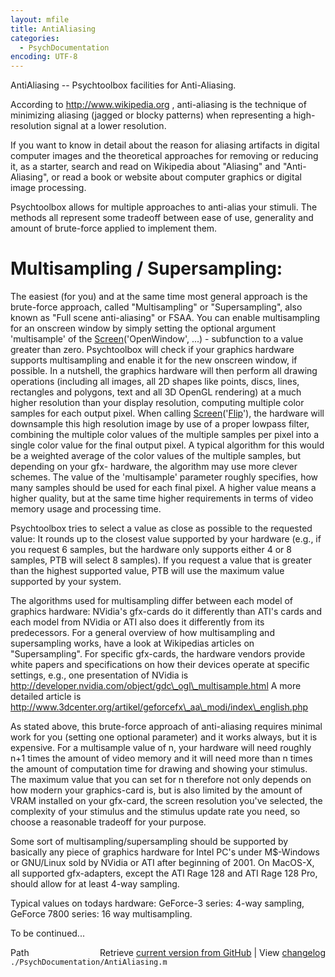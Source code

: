 ```yaml
---
layout: mfile
title: AntiAliasing
categories:
  - PsychDocumentation
encoding: UTF-8
---
```


AntiAliasing -- Psychtoolbox facilities for Anti-Aliasing.

According to http://www.wikipedia.org , anti-aliasing is the
technique of minimizing aliasing \(jagged or blocky patterns\)
when representing a high-resolution signal at a lower resolution.

If you want to know in detail about the reason for aliasing artifacts
in digital computer images and the theoretical approaches for removing
or reducing it, as a starter, search and read on Wikipedia about "Aliasing"
and "Anti-Aliasing", or read a book or website about computer graphics
or digital image processing.

Psychtoolbox allows for multiple approaches to anti-alias your stimuli.
The methods all represent some tradeoff between ease of use, generality
and amount of brute-force applied to implement them.

# Multisampling / Supersampling:

The easiest \(for you\) and at the same time most general approach is the
brute-force approach, called "Multisampling" or "Supersampling", also
known as "Full scene anti-aliasing" or FSAA. You can enable multisampling
for an onscreen window by simply setting the optional argument 'multisample'
of the [Screen](/docs/Screen)\('OpenWindow', ...\) - subfunction to a value greater than zero.
Psychtoolbox will check if your graphics hardware supports multisampling and
enable it for the new onscreen window, if possible. In a nutshell, the graphics
hardware will then perform all drawing operations \(including all images, all 2D shapes
like points, discs, lines, rectangles and polygons, text and all 3D OpenGL rendering\)
at a much higher resolution than your display resolution, computing multiple color
samples for each output pixel. When calling [Screen](/docs/Screen)\('[Flip](/docs/Flip)'\), the hardware will
downsample this high resolution image by use of a proper lowpass filter, combining
the multiple color values of the multiple samples per pixel into a single color
value for the final output pixel. A typical algorithm for this would be a weighted
average of the color values of the multiple samples, but depending on your gfx-
hardware, the algorithm may use more clever schemes. The value of the 'multisample'
parameter roughly specifies, how many samples should be used for each final pixel.
A higher value means a higher quality, but at the same time higher requirements in
terms of video memory usage and processing time.

Psychtoolbox tries to select a value as close as possible to the requested value: It
rounds up to the closest value supported by your hardware \(e.g., if you request 6
samples, but the hardware only supports either 4 or 8 samples, PTB will select 8
samples\). If you request a value that is greater than the highest supported value,
PTB will use the maximum value supported by your system.

The algorithms used for multisampling differ between each model of graphics hardware:
NVidia's gfx-cards do it differently than ATI's cards and each model from NVidia or
ATI also does it differently from its predecessors. For a general overview of how
multisampling and supersampling works, have a look at Wikipedias articles on
"Supersampling". For specific gfx-cards, the hardware vendors provide white papers
and specifications on how their devices operate at specific settings, e.g., one
presentation of NVidia is http://developer.nvidia.com/object/gdc\_ogl\_multisample.html
A more detailed article is http://www.3dcenter.org/artikel/geforcefx\_aa\_modi/index\_english.php

As stated above, this brute-force approach of anti-aliasing requires minimal
work for you \(setting one optional parameter\) and it works always, but it is
expensive. For a multisample value of n, your hardware will need roughly n+1 times
the amount of video memory and it will need more than n times the amount of computation
time for drawing and showing your stimulus. The maximum value that you can set for n
therefore not only depends on how modern your graphics-card is, but is also limited
by the amount of VRAM installed on your gfx-card, the screen resolution you've selected,
the complexity of your stimulus and the stimulus update rate you need, so choose a
reasonable tradeoff for your purpose.

Some sort of multisampling/supersampling should be supported by basically any piece
of graphics hardware for Intel PC's under M$-Windows or GNU/Linux sold by NVidia or ATI
after beginning of 2001. On MacOS-X, all supported gfx-adapters, except the ATI Rage 128
and ATI Rage 128 Pro, should allow for at least 4-way sampling.

Typical values on todays hardware: GeForce-3 series: 4-way sampling,
GeForce 7800 series: 16 way multisampling.

To be continued...


<div class="code_header" style="text-align:right;">
  <span style="float:left;">Path&nbsp;&nbsp;</span> <span class="counter">Retrieve <a href=
  "https://raw.github.com/Psychtoolbox-3/Psychtoolbox-3/beta/./PsychDocumentation/AntiAliasing.m">current version from GitHub</a> | View <a href=
  "https://github.com/Psychtoolbox-3/Psychtoolbox-3/commits/beta/./PsychDocumentation/AntiAliasing.m">changelog</a></span>
</div>
<div class="code">
  <code>./PsychDocumentation/AntiAliasing.m</code>
</div>
